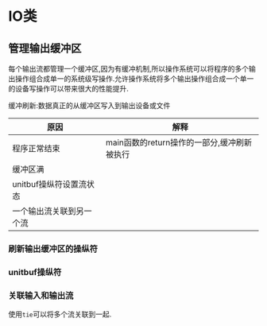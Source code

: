 # IO类

## 管理输出缓冲区

每个输出流都管理一个缓冲区,因为有缓冲机制,所以操作系统可以将程序的多个输出操作组合成单一的系统级写操作.允许操作系统将多个输出操作组合成一个单一的设备写操作可以带来很大的性能提升.

缓冲刷新:数据真正的从缓冲区写入到输出设备或文件

| 原因                     | 解释                                        |
| ------------------------ | ------------------------------------------- |
| 程序正常结束             | main函数的return操作的一部分,缓冲刷新被执行 |
| 缓冲区满                 |                                             |
| unitbuf操纵符设置流状态  |                                             |
| 一个输出流关联到另一个流 |                                             |

### 刷新输出缓冲区的操纵符

### unitbuf操纵符

### 关联输入和输出流

使用`tie`可以将多个流关联到一起.


